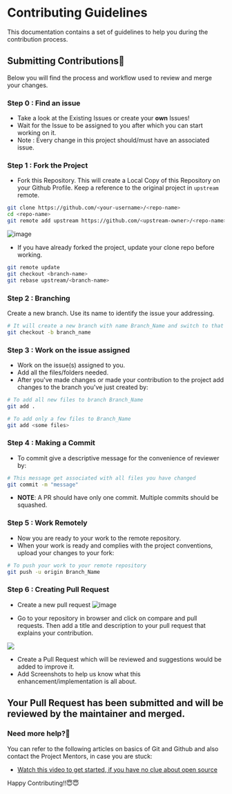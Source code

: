 
# Contributing Guidelines

This documentation contains a set of guidelines to help you during the contribution process.

## Submitting Contributions👩‍

Below you will find the process and workflow used to review and merge your changes.

### Step 0 : Find an issue

- Take a look at the Existing Issues or create your **own** Issues!
- Wait for the Issue to be assigned to you after which you can start working on it.
- Note : Every change in this project should/must have an associated issue.

### Step 1 : Fork the Project

- Fork this Repository. This will create a Local Copy of this Repository on your Github Profile.
Keep a reference to the original project in `upstream` remote.  

```bash
git clone https://github.com/<your-username>/<repo-name>  
cd <repo-name>  
git remote add upstream https://github.com/<upstream-owner>/<repo-name>  
```  
![image](https://user-images.githubusercontent.com/74819092/119452180-ad28ce80-bd53-11eb-89bf-3b8d403008af.png)






- If you have already forked the project, update your clone repo before working.

```bash
git remote update
git checkout <branch-name>
git rebase upstream/<branch-name>
```  



### Step 2 : Branching

Create a new branch. Use its name to identify the issue your addressing.

```bash
# It will create a new branch with name Branch_Name and switch to that branch 
git checkout -b branch_name
```

### Step 3 : Work on the issue assigned

- Work on the issue(s) assigned to you.
- Add all the files/folders needed.
- After you've made changes or made your contribution to the project add changes to the branch you've just created by:

```bash  
# To add all new files to branch Branch_Name  
git add .  

# To add only a few files to Branch_Name
git add <some files>
```

### Step 4 : Making a  Commit

- To commit give a descriptive message for the convenience of reviewer by:

```bash
# This message get associated with all files you have changed  
git commit -m "message"  
```

- **NOTE**: A PR should have only one commit. Multiple commits should be squashed.

### Step 5 : Work Remotely

- Now you are ready to your work to the remote repository.
- When your work is ready and complies with the project conventions, upload your changes to your fork:

```bash  
# To push your work to your remote repository
git push -u origin Branch_Name
```

### Step 6 : Creating Pull Request
- Create a new pull request
![image](https://user-images.githubusercontent.com/74819092/119452343-dd706d00-bd53-11eb-8125-c18e10a32e21.png)


- Go to your repository in browser and click on compare and pull requests.
Then add a title and description to your pull request that explains your contribution.  
<img src="https://user-images.githubusercontent.com/74819092/117562121-3b495780-b0ba-11eb-89cc-6271746c265d.png">


- Create a Pull Request which will be reviewed and suggestions would be added to improve it.
- Add Screenshots to help us know what this enhancement/implementation is all about.

## Your Pull Request has been submitted and will be reviewed by the maintainer and merged.



### Need more help?🤔

You can refer to the following articles on basics of Git and Github and also contact the Project Mentors,
in case you are stuck:

- [Watch this video to get started, if you have no clue about open source](https://youtu.be/GaosMNyPKZc)

Happy Contributing!!😇😇
